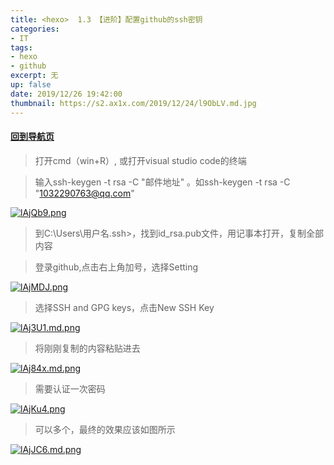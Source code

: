 ```yaml
---
title: <hexo>  1.3 【进阶】配置github的ssh密钥
categories:
- IT
tags: 
- hexo
- github
excerpt: 无
up: false
date: 2019/12/26 19:42:00
thumbnail: https://s2.ax1x.com/2019/12/24/l9ObLV.md.jpg
---
```

#### [回到导航页](../hexo-nav/)

> 打开cmd（win+R）, 或打开visual studio code的终端

> 输入ssh-keygen -t rsa -C "邮件地址" 。如ssh-keygen -t rsa -C "1032290763@qq.com"

[![lAjQb9.png](https://s2.ax1x.com/2019/12/26/lAjQb9.png)](https://imgchr.com/i/lAjQb9)

> 到C:\Users\用户名\.ssh>，找到id_rsa.pub文件，用记事本打开，复制全部内容

> 登录github,点击右上角加号，选择Setting

[![lAjMDJ.png](https://s2.ax1x.com/2019/12/26/lAjMDJ.png)](https://imgchr.com/i/lAjMDJ)

> 选择SSH and GPG keys，点击New SSH Key

[![lAj3U1.md.png](https://s2.ax1x.com/2019/12/26/lAj3U1.md.png)](https://imgchr.com/i/lAj3U1)

> 将刚刚复制的内容粘贴进去

[![lAj84x.md.png](https://s2.ax1x.com/2019/12/26/lAj84x.md.png)](https://imgchr.com/i/lAj84x)

> 需要认证一次密码

[![lAjKu4.png](https://s2.ax1x.com/2019/12/26/lAjKu4.png)](https://imgchr.com/i/lAjKu4)

> 可以多个，最终的效果应该如图所示

[![lAjJC6.md.png](https://s2.ax1x.com/2019/12/26/lAjJC6.md.png)](https://imgchr.com/i/lAjJC6)

